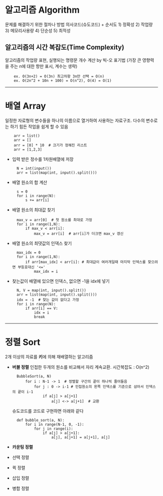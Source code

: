 # 알고리즘 Algorithm
문제를 해결하기 위한 절차나 방법
의사코드(슈도코드) + 순서도
    1) 정확성 2) 작업량 3) 메모리사용량 4) 단순성 5) 최적성

## 알고리즘의 시간 복잡도(Time Complexity)
알고리즘의 작업량 표현, 실행되는 명령문 개수 계산
by 빅-오 표기법 (가장 큰 영향력을 주는 n에 대한 항만 표시, 계수는 생략)

        ex. O(3n+2) = O(3n) 최고차항 3n만 선택 = O(n)
        ex. O(2n^2 + 10n + 100) = O(n^2), O(4) = O(1)

---

# 배열 Array
일정한 자료형의 변수들을 하나의 이름으로 열거하여 사용하는 자료구조.
다수의 변수로는 하기 힘든 작업을 쉽게 할 수 있음


        arr = list()
        arr = []
        arr = [0] * 10  # 크기가 정해진 리스트
        arr = [1,2,3]

- 입력 받은 정수를 1차원배열에 저장

        N = int(input())
        arr = list(map(int, input().split()))

- 배열 원소의 합 계산

        s = 0
        for i in range(N):
            s += arr[i]

- 배열 원소의 최대값 찾기

        max_v = arr[0]  # 첫 원소를 최대로 가정
        for i in range(1,N):
            if max_v < arr[i]:
                max_v = arr[i]  # arr[i]가 더크면 max_v 갱신

- 배열 원소의 최댓값의 인덱스 찾기
        
        max_idx = 0
        for i in range(1,N):
            if arr[max_idx] < arr[i]: # 최대값이 여러개일때 마지막 인덱스를 찾으려면 부등호대신 '<='
                max_idx = i

- 찾는값이 배열에 있으면 인덱스, 없으면 -1을 idx에 넣기

        N, V = map(int, input().split())
        arr = list(map(int, input().split()))
        idx = -1  # 찾는 값이 없다고 가정
        for i in range(N):
            if arr[i] == V:
                idx = i
                break

---

# 정렬 Sort
2개 이상의 자료를 **키**에 의해 재배열하는 알고리즘

- **버블 정렬**
인접한 두개의 원소를 비교해서 자리 계속교환.
시간복잡도 : O(n^2)

        BubbleSort(a, N)
            for i : N-1 -> 1  # 정렬할 구간의 끝이 하나씩 줄어들음
                for j : 0 -> i-1 # 인접원소의 왼쪽 인덱스를 기준으로 삼아서 인덱스의 끝이 i-1
                    if a[j] > a[j+1]
                        a[j] <-> a[j+1]  # 교환
    슈도코드를 코드로 구현하면 아래와 같다

        def bubble_sort(a, N):
            for i in range(N-1, 0, -1):
                for j in range(i):
                    if a[j] > a[j+1]:
                        a[j], a[j+1] = a[j+1], a[j]

- **카운팅 정렬**
- 선택 정렬
- 퀵 정렬
- 삽입 정렬
- 병합 정렬